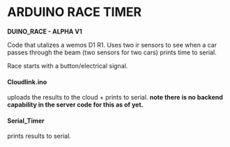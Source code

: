 # ARDUINO RACE TIMER

**DUINO_RACE - ALPHA V1**

Code that utalizes a wemos D1 R1. Uses two ir sensors to see when a car passes through the beam (two sensors for two cars) prints time to serial.

Race starts with a button/electrical signal.

#### Cloudlink.ino

uploads the results to the cloud + prints to serial. **note there is no backend capability in the server code for this as of yet.**

#### Serial_Timer

prints results to serial.



